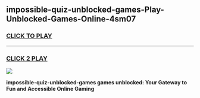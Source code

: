 
## impossible-quiz-unblocked-games-Play-Unblocked-Games-Online-4sm07
<h3>
<a href="https://premium76.site?title=impossible-quiz-unblocked-games&ref=25A">CLICK TO PLAY</a></h3>
<hr>

<h3>
<a href="https://premium76.site?title=impossible-quiz-unblocked-games&ref=25A">CLICK 2 PLAY</a>
  
</h3>

<a href="https://premium76.site?title=impossible-quiz-unblocked-games&ref=25A"><img src="https://clearcache.store/games.png"></a>


**impossible-quiz-unblocked-games games unblocked: Your Gateway to Fun and Accessible Online Gaming**
